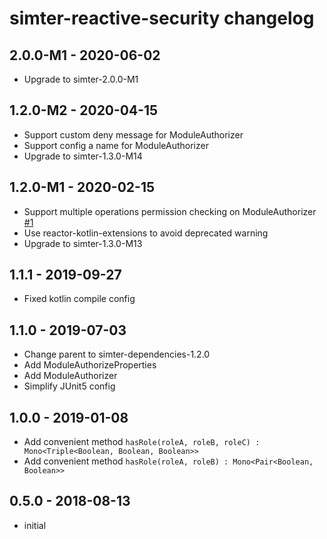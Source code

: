 # simter-reactive-security changelog

## 2.0.0-M1 - 2020-06-02

- Upgrade to simter-2.0.0-M1

## 1.2.0-M2 - 2020-04-15

- Support custom deny message for ModuleAuthorizer
- Support config a name for ModuleAuthorizer
- Upgrade to simter-1.3.0-M14

## 1.2.0-M1 - 2020-02-15

- Support multiple operations permission checking on ModuleAuthorizer [#1]
- Use reactor-kotlin-extensions to avoid deprecated warning
- Upgrade to simter-1.3.0-M13

[#1]: https://github.com/simter/simter-reactive-security/issues/1

## 1.1.1 - 2019-09-27

- Fixed kotlin compile config

## 1.1.0 - 2019-07-03

- Change parent to simter-dependencies-1.2.0
- Add ModuleAuthorizeProperties
- Add ModuleAuthorizer
- Simplify JUnit5 config

## 1.0.0 - 2019-01-08

- Add convenient method `hasRole(roleA, roleB, roleC) : Mono<Triple<Boolean, Boolean, Boolean>>`
- Add convenient method `hasRole(roleA, roleB) : Mono<Pair<Boolean, Boolean>>`

## 0.5.0 - 2018-08-13

- initial